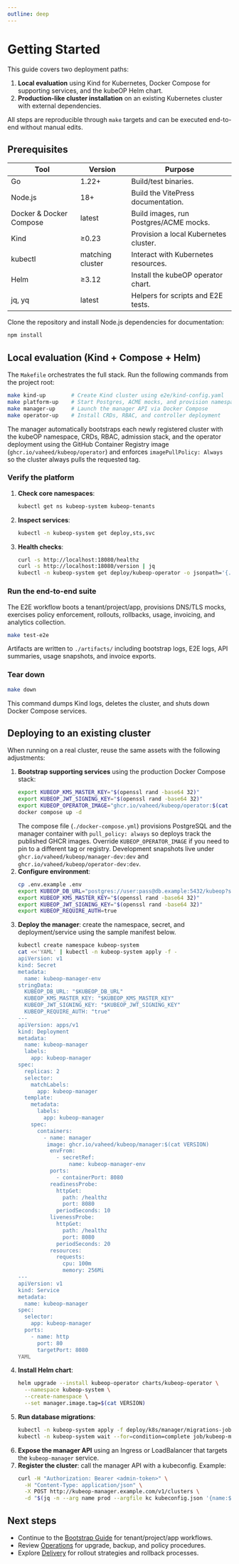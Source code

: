 ```yaml
---
outline: deep
---
```


# Getting Started

This guide covers two deployment paths:

1. **Local evaluation** using Kind for Kubernetes, Docker Compose for supporting services, and the kubeOP Helm chart.
2. **Production-like cluster installation** on an existing Kubernetes cluster with external dependencies.

All steps are reproducible through `make` targets and can be executed end-to-end without manual edits.

## Prerequisites

| Tool | Version | Purpose |
| --- | --- | --- |
| Go | 1.22+ | Build/test binaries. |
| Node.js | 18+ | Build the VitePress documentation. |
| Docker & Docker Compose | latest | Build images, run Postgres/ACME mocks. |
| Kind | ≥0.23 | Provision a local Kubernetes cluster. |
| kubectl | matching cluster | Interact with Kubernetes resources. |
| Helm | ≥3.12 | Install the kubeOP operator chart. |
| jq, yq | latest | Helpers for scripts and E2E tests. |

Clone the repository and install Node.js dependencies for documentation:

```bash
npm install
```

## Local evaluation (Kind + Compose + Helm)

The `Makefile` orchestrates the full stack. Run the following commands from the project root:

```bash
make kind-up        # Create Kind cluster using e2e/kind-config.yaml
make platform-up    # Start Postgres, ACME mocks, and provision namespaces/secrets
make manager-up     # Launch the manager API via Docker Compose
make operator-up    # Install CRDs, RBAC, and controller deployment
```
The manager automatically bootstraps each newly registered cluster with the kubeOP namespace, CRDs, RBAC, admission stack, and
the operator deployment using the GitHub Container Registry image (`ghcr.io/vaheed/kubeop/operator`) and enforces
`imagePullPolicy: Always` so the cluster always pulls the requested tag.

### Verify the platform

1. **Check core namespaces**:
   ```bash
   kubectl get ns kubeop-system kubeop-tenants
   ```
2. **Inspect services**:
   ```bash
   kubectl -n kubeop-system get deploy,sts,svc
   ```
3. **Health checks**:
   ```bash
   curl -s http://localhost:18080/healthz
   curl -s http://localhost:18080/version | jq
   kubectl -n kubeop-system get deploy/kubeop-operator -o jsonpath='{.status.readyReplicas}'
   ```

### Run the end-to-end suite

The E2E workflow boots a tenant/project/app, provisions DNS/TLS mocks, exercises policy enforcement, rollouts, rollbacks, usage, invoicing, and analytics collection.

```bash
make test-e2e
```

Artifacts are written to `./artifacts/` including bootstrap logs, E2E logs, API summaries, usage snapshots, and invoice exports.

### Tear down

```bash
make down
```

This command dumps Kind logs, deletes the cluster, and shuts down Docker Compose services.

## Deploying to an existing cluster

When running on a real cluster, reuse the same assets with the following adjustments:

1. **Bootstrap supporting services** using the production Docker Compose stack:
   ```bash
   export KUBEOP_KMS_MASTER_KEY="$(openssl rand -base64 32)"
   export KUBEOP_JWT_SIGNING_KEY="$(openssl rand -base64 32)"
   export KUBEOP_OPERATOR_IMAGE="ghcr.io/vaheed/kubeop/operator:$(cat VERSION)"
   docker compose up -d
   ```
   The compose file (`./docker-compose.yml`) provisions PostgreSQL and the manager container with `pull_policy: always` so
   deploys track the published GHCR images. Override `KUBEOP_OPERATOR_IMAGE` if you need to pin to a different tag or
   registry. Development snapshots live under `ghcr.io/vaheed/kubeop/manager-dev:dev` and `ghcr.io/vaheed/kubeop/operator-dev:dev`.
2. **Configure environment**:
   ```bash
   cp .env.example .env
   export KUBEOP_DB_URL="postgres://user:pass@db.example:5432/kubeop?sslmode=require"
   export KUBEOP_KMS_MASTER_KEY="$(openssl rand -base64 32)"
   export KUBEOP_JWT_SIGNING_KEY="$(openssl rand -base64 32)"
   export KUBEOP_REQUIRE_AUTH=true
   ```
3. **Deploy the manager**: create the namespace, secret, and deployment/service using the sample manifest below.
   ```bash
   kubectl create namespace kubeop-system
   cat <<'YAML' | kubectl -n kubeop-system apply -f -
   apiVersion: v1
   kind: Secret
   metadata:
     name: kubeop-manager-env
   stringData:
     KUBEOP_DB_URL: "$KUBEOP_DB_URL"
     KUBEOP_KMS_MASTER_KEY: "$KUBEOP_KMS_MASTER_KEY"
     KUBEOP_JWT_SIGNING_KEY: "$KUBEOP_JWT_SIGNING_KEY"
     KUBEOP_REQUIRE_AUTH: "true"
   ---
   apiVersion: apps/v1
   kind: Deployment
   metadata:
     name: kubeop-manager
     labels:
       app: kubeop-manager
   spec:
     replicas: 2
     selector:
       matchLabels:
         app: kubeop-manager
     template:
       metadata:
         labels:
           app: kubeop-manager
       spec:
         containers:
           - name: manager
            image: ghcr.io/vaheed/kubeop/manager:$(cat VERSION)
             envFrom:
               - secretRef:
                   name: kubeop-manager-env
             ports:
               - containerPort: 8080
             readinessProbe:
               httpGet:
                 path: /healthz
                 port: 8080
               periodSeconds: 10
             livenessProbe:
               httpGet:
                 path: /healthz
                 port: 8080
               periodSeconds: 20
             resources:
               requests:
                 cpu: 100m
                 memory: 256Mi
   ---
   apiVersion: v1
   kind: Service
   metadata:
     name: kubeop-manager
   spec:
     selector:
       app: kubeop-manager
     ports:
       - name: http
         port: 80
         targetPort: 8080
   YAML
   ```
4. **Install Helm chart**:
   ```bash
   helm upgrade --install kubeop-operator charts/kubeop-operator \
     --namespace kubeop-system \
     --create-namespace \
     --set manager.image.tag=$(cat VERSION)
   ```
5. **Run database migrations**:
   ```bash
   kubectl -n kubeop-system apply -f deploy/k8s/manager/migrations-job.yaml
   kubectl -n kubeop-system wait --for=condition=complete job/kubeop-manager-migrations --timeout=180s
   ```
6. **Expose the manager API** using an Ingress or LoadBalancer that targets the `kubeop-manager` service.
7. **Register the cluster**: call the manager API with a kubeconfig. Example:
   ```bash
   curl -H "Authorization: Bearer <admin-token>" \
     -H "Content-Type: application/json" \
     -X POST http://kubeop-manager.example.com/v1/clusters \
     -d "$(jq -n --arg name prod --argfile kc kubeconfig.json '{name:$name,kubeconfig:$kc}')"
   ```

## Next steps

- Continue to the [Bootstrap Guide](./bootstrap-guide.md) for tenant/project/app workflows.
- Review [Operations](./operations.md) for upgrade, backup, and policy procedures.
- Explore [Delivery](./delivery.md) for rollout strategies and rollback processes.
